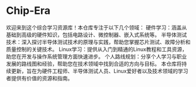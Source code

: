 # Chip-Era
欢迎来到这个综合学习资源库！本仓库专注于以下几个领域：  硬件学习：涵盖从基础到高级的硬件知识，包括电路设计、微控制器、嵌入式系统等。  半导体测试技术：深入探讨半导体测试技术的原理与实践，帮助您掌握芯片测试、故障分析和质量控制的关键技术。  Linux学习：提供从入门到精通的Linux教程和工具资源，助您在开发与操作系统管理方面快速进步。  个人路线规划：分享个人学习与职业发展的路线图和经验，帮助您在技术领域中找到合适的方向与目标。  本仓库将持续更新，旨在为硬件工程师、半导体测试人员、Linux爱好者以及技术领域的学习者提供有价值的资源和指南。
